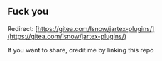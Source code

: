 ## Fuck you

Redirect: [https://gitea.com/Isnow/jartex-plugins/](https://gitea.com/Isnow/jartex-plugins/)

If you want to share, credit me by linking this repo